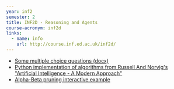 ```yaml
---
year: inf2
semester: 2
title: INF2D - Reasoning and Agents
course-acronym: inf2d
links:
  - name: info
    url: http://course.inf.ed.ac.uk/inf2d/
---
```


- [Some multiple choice questions (docx)](/resources/inf2d/inf2d_sortedMCQ.docx)
- [Python implementation of algorithms from Russell And Norvig's "Artificial Intelligence - A Modern Approach"
](https://github.com/aimacode/aima-python)
- [Alpha-Beta pruning interactive example](http://inst.eecs.berkeley.edu/~cs61b/fa14/ta-materials/apps/ab_tree_practice/)
